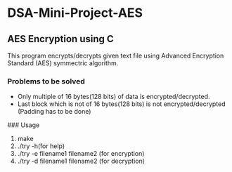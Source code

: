 # DSA-Mini-Project-AES
## AES Encryption using C
  This program encrypts/decrypts given text file using Advanced Encryption Standard
  (AES) symmectric algorithm.
  
### Problems to be solved
  <ul>
    <li>Only multiple of 16 bytes(128 bits) of data is encrypted/decrypted.</li>
    <li>Last block which is not of 16 bytes(128 bits) is not encrypted/decrypted
    (Padding has to be done)</li>
   </ul>
### Usage
  <ol>
    <li>make</li>
     <li>./try -h(for help)</li>
     <li>./try -e filename1 filename2 (for encryption)</li>
     <li>./try -d filename1 filename2 (for decryption)</li>
    </ol>
   
  
